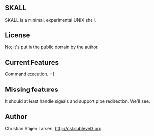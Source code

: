 SKALL
-----
SKALL is a minimal, experimental UNIX shell.

License
-------
No; it's put in the public domain by the author.

Current Features
----------------
Command execution. :-)

Missing features
----------------
It should at least handle signals and support pipe redirection.  We'll see.

Author
------
Christian Stigen Larsen, http://csl.sublevel3.org
